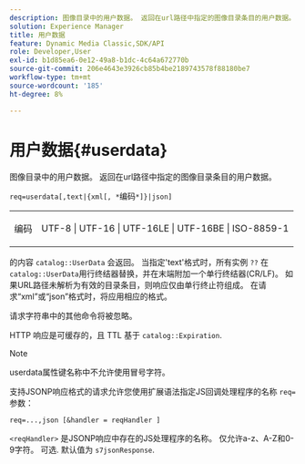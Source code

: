 ```yaml
---
description: 图像目录中的用户数据。 返回在url路径中指定的图像目录条目的用户数据。
solution: Experience Manager
title: 用户数据
feature: Dynamic Media Classic,SDK/API
role: Developer,User
exl-id: b1d85ea6-0e12-49a8-b1dc-4c64a672770b
source-git-commit: 206e4643e3926cb85b4be2189743578f88180be7
workflow-type: tm+mt
source-wordcount: '185'
ht-degree: 8%

---
```


# 用户数据{#userdata}

图像目录中的用户数据。 返回在url路径中指定的图像目录条目的用户数据。

`req=userdata[,text|{xml[, *`编码`*]}|json]`

<table id="simpletable_F9D94C83865F4216BCF7987C32FACC46"> 
 <tr class="strow"> 
  <td class="stentry"> <p><span class="varname"> 编码</span> </p> </td> 
  <td class="stentry"> <p><span class="codeph"> UTF-8 | UTF-16 | UTF-16LE | UTF-16BE | ISO-8859-1</span> </p></td> 
 </tr> 
</table>

的内容 `catalog::UserData` 会返回。 当指定&#39;text&#39;格式时，所有实例 `??` 在 `catalog::UserData`用行终结器替换，并在末端附加一个单行终结器(CR/LF)。 如果URL路径未解析为有效的目录条目，则响应仅由单行终止符组成。 在请求“xml”或“json”格式时，将应用相应的格式。

请求字符串中的其他命令将被忽略。

HTTP 响应是可缓存的，且 TTL 基于 `catalog::Expiration`.

>[!NOTE]
>
>userdata属性键名称中不允许使用冒号字符。

支持JSONP响应格式的请求允许您使用扩展语法指定JS回调处理程序的名称 `req=` 参数：

`req=...,json [&handler = reqHandler ]`

`<reqHandler>` 是JSONP响应中存在的JS处理程序的名称。 仅允许a-z、A-Z和0-9字符。 可选. 默认值为 `s7jsonResponse`.
